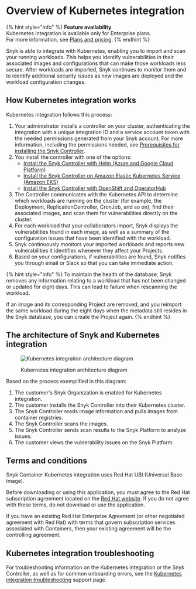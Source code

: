# Overview of Kubernetes integration

{% hint style="info" %}
**Feature availability**\
Kubernetes integration is available only for Enterprise plans.\
For more information, see [Plans and pricing](https://snyk.io/plans).
{% endhint %}

Snyk is able to integrate with Kubernetes, enabling you to import and scan your running workloads. This helps you identify vulnerabilities in their associated images and configurations that can make those workloads less secure. After workloads are imported, Snyk continues to monitor them and to identify additional security issues as new images are deployed and the workload configuration changes.

## **How Kubernetes integration works**

Kubernetes integration follows this process:&#x20;

1. Your administrator installs a controller on your cluster, authenticating the integration with a unique integration ID and a service account token with the needed permissions generated from your Snyk account. For more information, including the permissions needed, see [Prerequisites for installing the Snyk Controller](../install-the-snyk-controller/#prerequisites-for-installing-the-snyk-controller).
2. You install the controller with one of the options:
   * [Install the Snyk Controller with Helm (Azure and Google Cloud Platform)](../install-the-snyk-controller/install-the-snyk-controller-with-helm-azure-and-google-cloud-platform.md)
   * [Install the Snyk Controller on Amazon Elastic Kubernetes Service (Amazon EKS)](../install-the-snyk-controller/install-the-snyk-controller-on-amazon-elastic-kubernetes-service-amazon-eks.md)
   * [Install the Snyk Controller with OpenShift and OperatorHub](../install-the-snyk-controller/install-the-snyk-controller-with-openshift-4-and-operatorhub.md)
3. The Controller communicates with the Kubernetes API to determine which workloads are running on the cluster (for example, the Deployment, ReplicationController, CronJob, and so on), find their associated images, and scan them for vulnerabilities directly on the cluster.
4. For each workload that your collaborators import, Snyk displays the vulnerabilities found in each image, as well as a summary of the configuration issues that have been identified with the workload.
5. Snyk continuously monitors your imported workloads and reports new vulnerabilities it identifies whenever they affect your Projects.
6. Based on your configurations, if vulnerabilities are found, Snyk notifies you through email or Slack so that you can take immediate action.

{% hint style="info" %}
To maintain the health of the database, Snyk removes any information relating to a workload that has not been changed or updated for eight days. This can lead to failure when rescanning the workload.

If an image and its corresponding Project are removed, and you reimport the same workload during the eight days when the metadata still resides in the Snyk database, you can create the Project again.
{% endhint %}

## **The architecture of Snyk and Kubernetes integration**&#x20;

<figure><img src="../../../../.gitbook/assets/System Diagram-Kubernetes integration (1).jpg" alt="Kubernetes integration architecture diagram"><figcaption><p>Kubernetes integration architecture diagram</p></figcaption></figure>

Based on the process exemplified in this diagram:

1. The customer's Snyk Organization is enabled for Kubernetes integration.
2. The customer installs the Snyk Controller into their Kubernetes cluster.
3. The Snyk Controller reads image information and pulls images from container registries.
4. The Snyk Controller scans the images.
5. The Snyk Controller sends scan results to the Snyk Platform to analyze issues.
6. The customer views the vulnerability issues on the Snyk Platform.

## **Terms and conditions**

Snyk Container Kubernetes integration uses Red Hat UBI (Universal Base Image).

Before downloading or using this application, you must agree to the Red Hat subscription agreement located on the [Red Hat website](https://www.redhat.com/en/about/agreements). If you do not agree with these terms, do not download or use the application.

If you have an existing Red Hat Enterprise Agreement (or other negotiated agreement with Red Hat) with terms that govern subscription services associated with Containers, then your existing agreement will be the controlling agreement.

## Kubernetes integration troubleshooting

For troubleshooting information on the Kubernetes integration or the Snyk Controller, as well as for common onboarding errors, see the [Kubernetes integration troubleshooting](https://support.snyk.io/hc/en-us/articles/10342802571805-Kubernetes-Integration-troubleshooting) support page.

